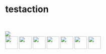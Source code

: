 # testaction
<br><!-- Do not remove start of hero-bot --><br>
<img src="https://img.shields.io/badge/all--contributors-7-orange"><br>
<a href="https://avatars.githubusercontent.com/u/83750738?v=4"><img src="www.zillizaa2.com" width="40px" /></a>
<a href="https://avatars.githubusercontent.com/u/83750738?v=4"><img src="www.zillizaa1.com" width="40px" /></a>
<a href="https://avatars.githubusercontent.com/u/83750738?v=4"><img src="www.zilliz.com" width="40px" /></a>
<a href="https://github.com/actions-user"><img src="https://avatars.githubusercontent.com/u/65916846?v=4" width="40px" /></a>
<a href="https://github.com/czhen-zilliz"><img src="https://avatars.githubusercontent.com/u/83751452?v=4" width="40px" /></a>
<a href="https://github.com/sutcalag"><img src="https://avatars.githubusercontent.com/u/83750738?v=4" width="40px" /></a>
<a href="https://github.com/wu-yifan-design"><img src="https://avatars.githubusercontent.com/u/79902592?v=4" width="40px" /></a>
<br><!-- Do not remove end of hero-bot --><br>